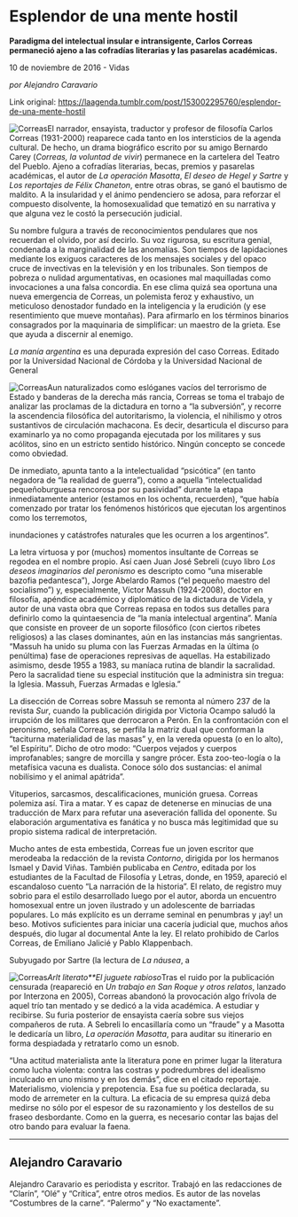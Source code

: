 # Esplendor de una mente hostil

**Paradigma del intelectual insular e intransigente, Carlos Correas permaneció ajeno a las cofradías
literarias y las pasarelas académicas.**

10 de noviembre de 2016 - Vidas

_por Alejandro Caravario_

Link original: https://laagenda.tumblr.com/post/153002295760/esplendor-de-una-mente-hostil

![Correas](https://64.media.tumblr.com/3aad5f7a15061fe3cc57796a0842e7f8/tumblr_inline_pk0lax1Y8U1t6q87u_500.png)El
narrador, ensayista, traductor y profesor de filosofía Carlos
Correas (1931-2000) reaparece cada tanto en los intersticios de la
agenda cultural. De hecho, un drama biográfico escrito por su amigo
Bernardo Carey (*Correas,
la voluntad de vivir*)
permanece en la cartelera del Teatro del Pueblo. Ajeno a cofradías
literarias, becas, premios y pasarelas académicas, el autor de *La
operación Masotta*,
*El deseo de
Hegel y Sartre*
y *Los
reportajes de Félix Chaneton*,
entre otras obras, se ganó el bautismo de maldito. A la insularidad
y el ánimo pendenciero se adosa, para reforzar el compuesto
disolvente, la homosexualidad que tematizó en su narrativa y que
alguna vez le costó la persecución judicial. 


Su
nombre fulgura a través de reconocimientos pendulares que nos
recuerdan el olvido, por así decirlo. Su voz rigurosa, su escritura
genial, condenada a la marginalidad de las anomalías. Son tiempos de
lapidaciones mediante los exiguos caracteres de los mensajes sociales
y del opaco cruce de invectivas en la televisión y en los
tribunales. Son tiempos de pobreza o nulidad argumentativas, en
ocasiones mal maquilladas como invocaciones a una falsa concordia. En
ese clima quizá sea oportuna una nueva emergencia de Correas, un
polemista feroz y exhaustivo, un meticuloso denostador fundado en la
inteligencia y la erudición (y ese resentimiento que mueve
montañas). Para afirmarlo en los términos binarios consagrados por
la maquinaria de simplificar: un maestro de la grieta. Ese que ayuda
a discernir al enemigo.  


*La
manía argentina*
es una depurada expresión del caso Correas. Editado por la
Universidad Nacional de Córdoba y la Universidad Nacional de General


![Correas](https://64.media.tumblr.com/47d5e3f97fababb72b996195a0e8b3cd/tumblr_inline_pk0layE6iS1t6q87u_250.jpg)Aun
naturalizados como eslóganes vacíos del terrorismo de Estado y
banderas de la derecha más rancia, Correas se toma el trabajo de
analizar las proclamas de la dictadura en torno a “la subversión”,
y recorre la ascendencia filosófica del  autoritarismo, la
violencia, el nihilismo y otros sustantivos de circulación
machacona. Es decir, desarticula el discurso para examinarlo ya no
como propaganda ejecutada por los militares y sus acólitos, sino en
un estricto sentido histórico. Ningún concepto se concede como
obviedad. 


De
inmediato, apunta tanto a la intelectualidad “psicótica” (en
tanto negadora de “la realidad de guerra”), como a aquella
“intelectualidad pequeñoburguesa rencorosa por su pasividad”
durante la etapa inmediatamente anterior (estamos en los ochenta,
recuerden), “que había comenzado por tratar los fenómenos
históricos que ejecutan los argentinos como los terremotos,

inundaciones y catástrofes naturales que les ocurren a los
argentinos”. 


La
letra virtuosa y por (muchos) momentos insultante de Correas se
regodea en el nombre propio. Así caen Juan José Sebreli (cuyo libro
*Los deseos
imaginarios del peronismo*
es descripto como “una miserable bazofia pedantesca”), Jorge
Abelardo Ramos (“el pequeño maestro del socialismo”) y,
especialmente, Víctor Massuh (1924-2008), doctor en filosofía,
apéndice académico y diplomático de la dictadura de Videla, y
autor de una vasta obra que Correas repasa en todos sus detalles para
definirlo como la quintaesencia de “la manía intelectual
argentina”. Manía que consiste en proveer de un soporte filosófico
(con ciertos ribetes religiosos) a las clases dominantes, aún en las
instancias más sangrientas. “Massuh ha unido su pluma con las
Fuerzas Armadas en la última (o penúltima) fase de operaciones
represivas de aquellas. Ha estabilizado asimismo, desde 1955 a 1983,
su maníaca rutina de blandir la sacralidad. Pero la sacralidad tiene
su especial institución que la administra sin tregua: la Iglesia.
Massuh, Fuerzas Armadas e Iglesia.”

La
disección de Correas sobre Massuh se remonta al número 237 de la
revista *Sur*, cuando la publicación dirigida por Victoria Ocampo
saludó la irrupción de los militares que derrocaron a Perón. En la
confrontación con el peronismo, señala Correas, se perfila la
matriz dual que conforman la “taciturna materialidad de las masas”
y, en la vereda opuesta (o en lo alto), “el Espíritu”. Dicho de
otro modo: “Cuerpos vejados y cuerpos improfanables; sangre de
morcilla y sangre prócer. Esta zoo-teo-logía o la metafísica
vacuna es dualista. Conoce sólo dos sustancias: el animal nobilísimo
y el animal apátrida”. 


Vituperios,
sarcasmos, descalificaciones, munición gruesa. Correas polemiza así.
Tira a matar. Y es capaz de detenerse en minucias de una traducción
de Marx para refutar una aseveración fallida del oponente. Su
elaboración argumentativa es fanática y no busca más legitimidad
que su propio sistema radical de interpretación. 


Mucho
antes de esta embestida, Correas fue un joven escritor que merodeaba
la redacción de la revista *Contorno*, dirigida por los hermanos
Ismael y David Viñas. También publicaba en *Centro*,
editada por los estudiantes de la Facultad de Filosofía y Letras,
donde, en 1959, apareció el escandaloso cuento “La narración de
la historia”. El relato, de registro muy sobrio para el estilo
desarrollado luego por el autor, aborda un encuentro homosexual entre
un joven ilustrado y un adolescente de barriadas populares. Lo más
explícito es un derrame seminal en penumbras y ¡ay! un beso.
Motivos suficientes para iniciar una cacería judicial que, muchos
años después, dio lugar al documental Ante
la ley. El relato prohibido de Carlos Correas,
de Emiliano Jalicié y Pablo Klappenbach.

Subyugado
por Sartre (la lectura de *La
náusea*, a


![Correas](https://64.media.tumblr.com/c5e26b698c5a94946653d02384f4dc56/tumblr_inline_pk0layMB7C1t6q87u_250.jpg)*Arlt
literato**El
juguete rabioso*Tras
el ruido por la publicación censurada (reapareció en *Un
trabajo en San Roque y otros relatos*,
lanzado por Interzona en 2005), Correas abandonó la provocación
algo frívola de aquel trío tan mentado y se dedicó a la vida
académica. A estudiar y recibirse. Su furia posterior de ensayista
caería sobre sus viejos compañeros de ruta. A Sebreli lo
encasillaría como un “fraude” y a Masotta le dedicaría un
libro, *La
operación Masotta*,
para auditar su itinerario en forma despiadada y retratarlo como un
esnob. 


“Una
actitud materialista ante la literatura pone en primer lugar la
literatura como lucha violenta: contra las costras y podredumbres del
idealismo inculcado en uno mismo y en los demás”, dice en el
citado reportaje.
Materialismo, violencia y prepotencia. Esa fue su poética declarada,
su modo de arremeter en la cultura. La eficacia de su empresa quizá
deba medirse no sólo por el espesor de su razonamiento y los
destellos de su fraseo desbordante. Como en la guerra, es necesario
contar las bajas del otro bando para evaluar la faena.  




---

 Alejandro Caravario
--------------------

 Alejandro Caravario es periodista y escritor. Trabajó en las redacciones de “Clarín”, “Olé” y “Crítica”, entre otros medios. Es autor de las novelas “Costumbres de la carne”. “Palermo” y “No exactamente”. 

